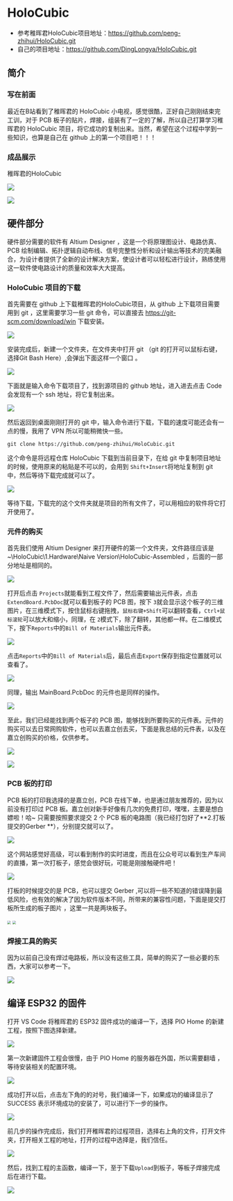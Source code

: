 # HoloCubic

* 参考稚晖君HoloCubic项目地址：https://github.com/peng-zhihui/HoloCubic.git
* 自己的项目地址：https://github.com/DingLongya/HoloCubic.git

## 简介

### 写在前面

最近在B站看到了稚晖君的 HoloCubic 小电视，感觉很酷，正好自己刚刚结束完工训，对于 PCB 板子的贴片，焊接，组装有了一定的了解，所以自己打算学习稚晖君的 HoloCubic 项目，将它成功的复制出来。当然，希望在这个过程中学到一些知识，也算是自己在 github 上的第一个项目吧！！！

### 成品展示

稚晖君的HoloCubic

![](/images/Holo1.jpg)

![](/images/Holo2.jpg)

## 硬件部分

硬件部分需要的软件有 Altium Designer ，这是一个将原理图设计、电路仿真、PCB 绘制编辑、拓扑逻辑自动布线、信号完整性分析和设计输出等技术的完美融合，为设计者提供了全新的设计解决方案，使设计者可以轻松进行设计，熟练使用这一软件使电路设计的质量和效率大大提高。

### HoloCubic 项目的下载

首先需要在 github 上下载稚晖君的HoloCubic项目，从 github 上下载项目需要用到 git ，这里需要学习一些 git 命令，可以直接去 https://git-scm.com/download/win 下载安装。

![](/images/git_1.png)

安装完成后，新建一个文件夹，在文件夹中打开 git （git 的打开可以鼠标右键，选择Git Bash Here）,会弹出下面这样一个窗口 。

![](/images/git_2.png)

下面就是输入命令下载项目了，找到源项目的 github 地址，进入进去点击 Code 会发现有一个 ssh 地址，将它复制出来。

![](/images/github_1.png)

然后返回到桌面刚刚打开的 git 中，输入命令进行下载，下载的速度可能还会有一点的慢，我用了 VPN 所以可能稍微快一些。

```git
git clone https://github.com/peng-zhihui/HoloCubic.git
```

这个命令是将远程仓库 HoloCubic 下载到当前目录下，在给 git 中复制项目地址的时候，使用原来的粘贴是不可以的，会用到 `Shift+Insert`将地址复制到 git 中，然后等待下载完成就可以了。

![](/images/3.png)

等待下载，下载完的这个文件夹就是项目的所有文件了，可以用相应的软件将它打开使用了。

### 元件的购买

首先我们使用 Altium Designer 来打开硬件的第一个文件夹，文件路径应该是 ~\HoloCubic\1.Hardware\Naive Version\HoloCubic-Assembled ，后面的一部分地址是相同的。

![](/images/4.png)

打开后点击 `Projects`就能看到工程文件了，然后需要输出元件表，点击`ExtendBoard.PcbDoc`就可以看到板子的 PCB 图，按下 `3`就会显示这个板子的三维图片，在三维模式下，按住鼠标右键拖拽，`鼠标右键+Shift`可以翻转查看，`Ctrl+鼠标滚轮`可以放大和缩小，同理，在 `2`模式下，除了翻转，其他都一样。在二维模式下，按下`Reports`中的`Bill of Materials`输出元件表。

![](/images/6.png)

点击`Reports`中的`Bill of Materials`后，最后点击`Export`保存到指定位置就可以查看了。

![](/images/7.png)

同理，输出 MainBoard.PcbDoc 的元件也是同样的操作。

![](/images/8.png)

至此，我们已经能找到两个板子的 PCB 图，能够找到所要购买的元件表。元件的购买可以去日常网购软件，也可以去嘉立创去买，下面是我总结的元件表，以及在嘉立创购买的价格，仅供参考。

![](/images/1.png)

![](/images/9.png)

### PCB 板的打印

PCB 板的打印我选择的是嘉立创，PCB 在线下单，也是通过朋友推荐的，因为以前没有打印过 PCB 板。嘉立创对新手好像有几次的免费打印，嘿嘿，主要是想白嫖啦！哈~ 只需要按照要求提交 2 个 PCB 板的电路图（我已经打包好了**2.打板提交的Gerber **），分别提交就可以了。

![](/images/2.png)

这个网站感觉好高级，可以看到制作的实时进度，而且在公众号可以看到生产车间的直播，第一次打板子，感觉会很好玩，可能是刚接触硬件吧！

![](/images/10.png)

打板的时候提交的是 PCB，也可以提交 Gerber ,可以将一些不知道的错误降到最低风险，也有效的解决了因为软件版本不同，所带来的兼容性问题，下面是提交打板所生成的板子图片 ，这里一共是两块板子。

<img src="/images/实物仿真图.png" style="zoom:50%;" />

<img src="/images/实物仿真图_2.png" style="zoom:50%;" />

### 焊接工具的购买

因为以前自己没有焊过电路板，所以没有这些工具，简单的购买了一些必要的东西，大家可以参考一下。

![](/images/5.png)

## 编译 ESP32 的固件

打开 VS Code 将稚晖君的 ESP32 固件成功的编译一下，选择 PIO Home 的新建工程，按照下图选择新建。

![](/images/ESP_1.png)

第一次新建固件工程会很慢，由于 PIO Home 的服务器在外国，所以需要翻墙 ，等待安装相关的配置环境。

![](/images/Q_2.png)

成功打开以后，点击左下角的的对号，我们编译一下，如果成功的编译显示了 SUCCESS 表示环境成功的安装了，可以进行下一步的操作。

![](/images/ESP_2.png)

前几步的操作完成后，我们打开稚晖君的过程项目，选择右上角的文件，打开文件夹，打开相关工程的地址，打开的过程中选择是，我们信任。

![](/images/ESP_3.png)

然后，找到工程的主函数，编译一下，至于下载`Upload`到板子，等板子焊接完成后在进行下载。

![](/images/ESP_4.png)

